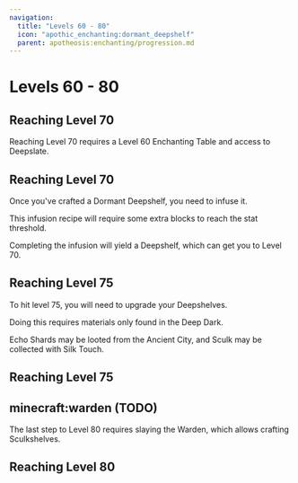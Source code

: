 ```yaml
---
navigation:
  title: "Levels 60 - 80"
  icon: "apothic_enchanting:dormant_deepshelf"
  parent: apotheosis:enchanting/progression.md
---
```


# Levels 60 - 80

## Reaching Level 70

Reaching Level 70 requires a Level 60 Enchanting Table and access to Deepslate.

<Recipe id="apothic_enchanting:dormant_deepshelf" />

## Reaching Level 70

Once you've crafted a <Color id="blue">Dormant Deepshelf</Color>, you need to infuse it.

This infusion recipe will require some extra blocks to reach the stat threshold.

Completing the infusion will yield a <Color id="blue">Deepshelf</Color>, which can get you to Level 70.

## Reaching Level 75

To hit level 75, you will need to upgrade your Deepshelves.

Doing this requires materials only found in the <Color id="blue">Deep Dark</Color>.

<Color id="blue">Echo Shards</Color> may be looted from the Ancient City, and <Color id="blue">Sculk</Color> may be collected with Silk Touch.

## Reaching Level 75



<Recipe id="apothic_enchanting:echoing_deepshelf" />

<Recipe id="apothic_enchanting:soul_touched_deepshelf" />

## minecraft:warden (TODO)

<GameScene zoom={3.8}>
  <Entity id="minecraft:warden" />
</GameScene>

The last step to Level 80 requires slaying the <Color id="blue">Warden</Color>, which allows crafting <Color id="blue">Sculkshelves</Color>.

## Reaching Level 80



<Recipe id="apothic_enchanting:echoing_sculkshelf" />

<Recipe id="apothic_enchanting:soul_touched_sculkshelf" />

